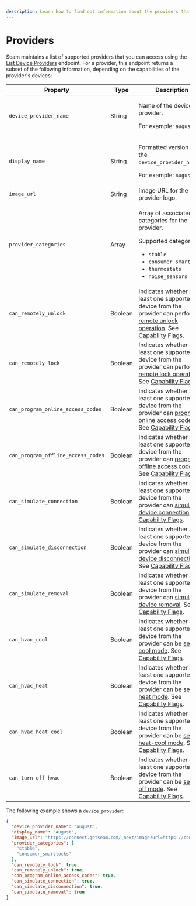 ```yaml
---
description: Learn how to find out information about the providers that Seam supports.
---
```


# Providers

Seam maintains a list of supported providers that you can access using the [List Device Providers](../../api-clients/devices/list_device_providers.md) endpoint. For a provider, this endpoint returns a subset of the following information, depending on the capabilities of the provider's devices:

<table><thead><tr><th width="273">Property</th><th width="101.33333333333331">Type</th><th>Description</th></tr></thead><tbody><tr><td><code>device_provider_name</code></td><td>String</td><td><p>Name of the device provider.</p><p>For example: <code>august</code></p></td></tr><tr><td><code>display_name</code></td><td>String</td><td><p>Formatted version of the <code>device_provider_name</code>.</p><p>For example: <code>August</code></p></td></tr><tr><td><code>image_url</code></td><td>String</td><td>Image URL for the provider logo.</td></tr><tr><td><code>provider_categories</code></td><td>Array</td><td><p>Array of associated categories for the provider.</p><p>Supported categories:</p><ul><li><code>stable</code></li><li><code>consumer_smartlocks</code></li><li><code>thermostats</code></li><li><code>noise_sensors</code></li></ul></td></tr><tr><td><code>can_remotely_unlock</code></td><td>Boolean</td><td>Indicates whether at least one supported device from the provider can perform a <a href="../../products/smart-locks/lock-and-unlock.md">remote unlock operation</a>. See <a href="../../capability-guides/device-and-system-capabilities/#capability-flags">Capability Flags</a>.</td></tr><tr><td><code>can_remotely_lock</code></td><td>Boolean</td><td>Indicates whether at least one supported device from the provider can perform a <a href="../../products/smart-locks/lock-and-unlock.md">remote lock operation</a>. See <a href="../../capability-guides/device-and-system-capabilities/#capability-flags">Capability Flags</a>.</td></tr><tr><td><code>can_program_online_access_codes</code></td><td>Boolean</td><td>Indicates whether at least one supported device from the provider can <a href="../../products/smart-locks/access-codes/">program online access codes</a>. See <a href="../../capability-guides/device-and-system-capabilities/#capability-flags">Capability Flags</a>.</td></tr><tr><td><code>can_program_offline_access_codes</code></td><td>Boolean</td><td>Indicates whether at least one supported device from the provider can <a href="../../products/smart-locks/access-codes/offline-access-codes.md">program offline access codes</a>. See <a href="../../capability-guides/device-and-system-capabilities/#capability-flags">Capability Flags</a>.</td></tr><tr><td><code>can_simulate_connection</code></td><td>Boolean</td><td>Indicates whether at least one supported device from the provider can <a href="../devices/testing-your-app-against-device-disconnection-and-removal.md">simulate device connection</a>. See <a href="../../capability-guides/device-and-system-capabilities/#capability-flags">Capability Flags</a>.</td></tr><tr><td><code>can_simulate_disconnection</code></td><td>Boolean</td><td>Indicates whether at least one supported device from the provider can <a href="../devices/testing-your-app-against-device-disconnection-and-removal.md">simulate device disconnection</a>. See <a href="../../capability-guides/device-and-system-capabilities/#capability-flags">Capability Flags</a>.</td></tr><tr><td><code>can_simulate_removal</code></td><td>Boolean</td><td>Indicates whether at least one supported device from the provider can <a href="../devices/testing-your-app-against-device-disconnection-and-removal.md">simulate device removal</a>. See <a href="../../capability-guides/device-and-system-capabilities/#capability-flags">Capability Flags</a>.</td></tr><tr><td><code>can_hvac_cool</code></td><td>Boolean</td><td>Indicates whether at least one supported device from the provider can be <a href="../../products/thermostats/configure-current-climate-settings.md">set to cool mode</a>. See <a href="../../capability-guides/device-and-system-capabilities/#capability-flags">Capability Flags</a>.</td></tr><tr><td><code>can_hvac_heat</code></td><td>Boolean</td><td>Indicates whether at least one supported device from the provider can be <a href="../../products/thermostats/configure-current-climate-settings.md">set to heat mode</a>. See <a href="../../capability-guides/device-and-system-capabilities/#capability-flags">Capability Flags</a>.</td></tr><tr><td><code>can_hvac_heat_cool</code></td><td>Boolean</td><td>Indicates whether at least one supported device from the provider can be <a href="../../products/thermostats/configure-current-climate-settings.md">set to heat-cool mode</a>. See <a href="../../capability-guides/device-and-system-capabilities/#capability-flags">Capability Flags</a>.</td></tr><tr><td><code>can_turn_off_hvac</code></td><td>Boolean</td><td>Indicates whether at least one supported device from the provider can be <a href="../../products/thermostats/configure-current-climate-settings.md">set to off mode</a>. See <a href="../../capability-guides/device-and-system-capabilities/#capability-flags">Capability Flags</a>.</td></tr></tbody></table>

The following example shows a `device_provider`:

```json
{
  "device_provider_name": "august",
  "display_name": "August",
  "image_url": "https://connect.getseam.com/_next/image?url=https://connect.getseam.com/assets/images/logos/august_logo_square.png&q=75&w=128",
  "provider_categories": [
    "stable",
    "consumer_smartlocks"
  ],
  "can_remotely_lock": true,
  "can_remotely_unlock": true,
  "can_program_online_access_codes": true,
  "can_simulate_connection": true,
  "can_simulate_disconnection": true,
  "can_simulate_removal": true
} 
```
